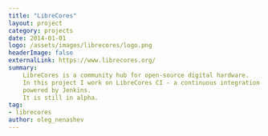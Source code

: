 ```yaml
---
title: "LibreCores"
layout: project
category: projects
date: 2014-01-01
logo: /assets/images/librecores/logo.png
headerImage: false
externalLink: https://www.librecores.org/
summary:
    LibreCores is a community hub for open-source digital hardware.
    In this project I work on LibreCores CI - a continuous integration SaaS solution, 
    powered by Jenkins.
    It is still in alpha.  
tag:
- librecores
author: oleg_nenashev
---
```

